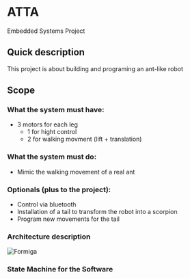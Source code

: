 # ATTA
Embedded Systems Project

## Quick description
This project is about building and programing an ant-like robot

## Scope

### What the system must have:
- 3 motors for each leg
  - 1 for hight control
  - 2 for walking movment (lift + translation)

### What the system must do:
- Mimic the walking movement of a real ant

### Optionals (plus to the project):
- Control via bluetooth
- Installation of a tail to transform the robot into a scorpion
- Program new movements for the tail

### Architecture description
![Formiga](https://user-images.githubusercontent.com/90531157/166158713-8d33c4eb-a2b2-408f-9f1e-cdd1c7f62a88.jpg)


### State Machine for the Software
